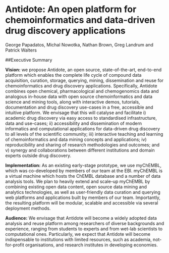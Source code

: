 # Antidote: An open platform for chemoinformatics and data-driven drug discovery applications

George Papadatos, Michal Nowotka, Nathan Brown, Greg Landrum and Patrick Walters

##Executive Summary

**Vision:** we propose Antidote, an open source, state-of-the-art, end-to-end platform which enables the complete life cycle of compound data acquisition, curation, storage, querying, mining, dissemination and reuse for chemoinformatics and drug discovery applications. Specifically, Antidote combines open chemical, pharmacological and chemogenomics data and analogous in-house data with open source chemoinformatics and data science and mining tools, along with interactive demos, tutorials, documentation and drug discovery use-cases in a free, accessible and intuitive platform. We envisage that this will catalyse and facilitate i) academic drug discovery via easy access to standardised infrastructure, data and use-cases; ii) accessibility and dissemination of modern informatics and computational applications for data-driven drug discovery to all levels of the scientific community; iii) interactive teaching and learning of chemoinformatics and data mining concepts and applications; iv) reproducibility and sharing of research methodologies and outcomes; and v) synergy and collaborations between different institutions and domain experts outside drug discovery.

**Implementation:** As an existing early-stage prototype, we use myChEMBL, which was co-developed by members of our team at the EBI. myChEMBL is a virtual machine which hosts the ChEMBL database and a number of data analysis tools. We plan to heavily extend and scale-up myChEMBL by combining existing open data content, open source data mining and analytics technologies, as well as user-friendly data curation and querying web platforms and applications built by members of our team. Importantly, the resulting platform will be modular, scalable and accessible via several deployment methods. 

**Audience:** We envisage that Antidote will become a widely adopted data analysis and reuse platform among researchers of diverse backgrounds and experience, ranging from students to experts and from wet-lab scientists to computational ones. Particularly, we expect that Antidote will become indispensable to institutions with limited resources, such as academia, not-for-profit organisations, and research institutes in developing economies.
